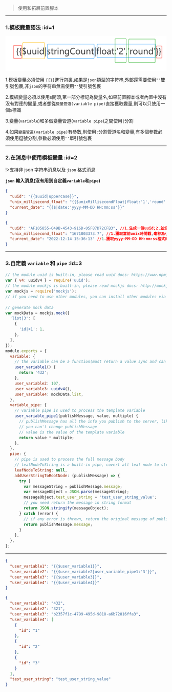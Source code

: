 > 使用和拓展前置腳本

---

### 1.模板變量語法 :id=1

![模板變量](../../_media/variable.png ':size=500')

1.模板變量必須使用 `{{}}`進行包裹,如果是`json`類型的字符串,外部還需要使用`""`雙引號包裹,非`json`的字符串無需使用`""`雙引號包裹

2.模板變量必須以使用`$`開頭,第一部分標記為變量名,如果前置腳本或者內置中沒有沒有對應的變量,或者想從`變量管道(variable pipe)`直接獲取變量,則可以只使用一個`$`標識

3.變量(`variable`)和多個變量管道(`variable pipe`)之間使用`|`分割

4.如果`變量管道(variable pipe)`有參數,則使用`:`分割管道名和變量,有多個參數必須使用逗號分割,參數必須使用`''`單引號包裹

---

### 2.在消息中使用模板變量 :id=2

!>支持非 json 字符串消息以及 `json` 格式消息

**`json` 輸入消息(沒有用到自定義`variable`和`pipe`)**

<!-- tabs:start -->

<!-- tab: 模板消息 -->

```json
{
  "uuid": "{{$uuid|uppercase}}",
  "unix_millisecond_float": "{{$unixMillisecondFloat|float:'1','round'|string}}",
  "current_date": "{{$|date:'yyyy-MM-DD HH:mm:ss'}}"
}
```

<!-- tab: 輸出 -->

```json
{
  "uuid": "AF105855-049B-4543-916D-05F87D72CFB3", //1.生成一個uuid;2.並全部轉換為大寫
  "unix_millisecond_float": "1671003373.7", //1.獲取當前unix時間戳,毫秒為小數格式;2.以round形式取1位小數精度;3.將數字轉換為字符串
  "current_date": "2022-12-14 15:36:13" //1.獲取yyyy-MM-DD HH:mm:ss格式的時間
}
```

<!-- tabs:end -->

---

### 3.自定義 `variable` 和 `pipe` :id=3

<!-- tabs:start -->

<!-- tab:前置腳本 -->

```javascript
// the module uuid is built-in, please read uuid docs: https://www.npmjs.com/package/uuid
var { v4: uuidv4 } = require('uuid');
// the module mockjs is built-in, please read mockjs docs: http://mockjs.com/examples.html
var mockjs = require('mockjs');
// if you need to use other modules, you can install other modules via npm, please read the doc: https://doc.ttqm.app/#/en/question/how-to-add-support-modules

// generate mock data
var mockData = mockjs.mock({
  'list|3': [
    {
      'id|+1': 1,
    },
  ],
});
module.exports = {
  variable: {
    // the variable can be a function(must return a value sync and can not be a Promise) or a value
    user_variable1() {
      return '432';
    },
    user_variable2: 107,
    user_variable3: uuidv4(),
    user_variable4: mockData.list,
  },
  variable_pipe: {
    // variable pipe is used to process the template variable
    user_variable_pipe1(publishMessage, value, multiple) {
      // publishMessage has all the info you publish to the server, like topic, message, opts: {qos:2}
      // you can't change publishMessage
      // value is the value of the template variable
      return value * multiple;
    },
  },
  pipe: {
    // pipe is used to process the full message body
    // leafNodeToString is a built-in pipe, covert all leaf node to string, the value is not used, you can set the value with null;
    leafNodeToString: null,
    addUserStringToRootNode: (publishMessage) => {
      try {
        var messageString = publishMessage.message;
        var messageObject = JSON.parse(messageString);
        messageObject.test_user_string = 'test_user_string_value';
        // you need return the message in string format
        return JSON.stringify(messageObject);
      } catch (error) {
        // if any error is thrown, return the original message of publishMessage
        return publishMessage.message;
      }
    },
  },
};
```

---

<!-- tab:模板消息 -->

```json
{
  "user_variable1": "{{$user_variable1}}",
  "user_variable2": "{{$user_variable2|user_variable_pipe1:'3'}}",
  "user_variable3": "{{$user_variable3}}",
  "user_variable4": "{{$user_variable4}}"
}
```

<!-- tab:輸出 -->

```json
{
  "user_variable1": "432",
  "user_variable2": "321",
  "user_variable3": "b2357f1c-4799-495d-9818-a6b72816ffa3",
  "user_variable4": [
    {
      "id": "1"
    },
    {
      "id": "2"
    },
    {
      "id": "3"
    }
  ],
  "test_user_string": "test_user_string_value"
}
```

<!-- tabs:end -->
